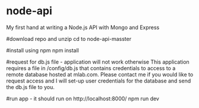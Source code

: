 # node-api
My first hand at writing a Node.js API with Mongo and Express

#download repo and unzip
cd to node-api-masster

#install using npm
npm install

#request for db.js file - application will not work otherwise
This application requires a file in /config/db.js that contains credentials to access to a remote database hosted at mlab.com. 
Please contact me if you would like to request access and I will set-up user credentials for the database and send the db.js file to you.

#run app - it should run on http://localhost:8000/
npm run dev
